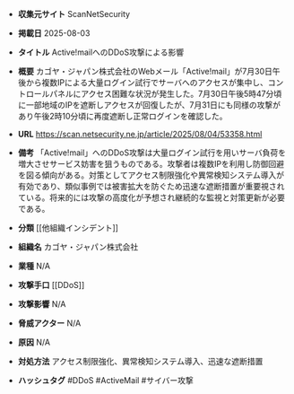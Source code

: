 - **収集元サイト**
ScanNetSecurity

- **掲載日**
2025-08-03

- **タイトル**
Active!mailへのDDoS攻撃による影響

- **概要**
カゴヤ・ジャパン株式会社のWebメール「Active!mail」が7月30日午後から複数IPによる大量ログイン試行でサーバへのアクセスが集中し、コントロールパネルにアクセス困難な状況が発生した。7月30日午後5時47分頃に一部地域のIPを遮断しアクセスが回復したが、7月31日にも同様の攻撃があり午後2時10分頃に再度遮断し正常ログインを確認した。

- **URL**
https://scan.netsecurity.ne.jp/article/2025/08/04/53358.html

- **備考**
「Active!mail」へのDDoS攻撃は大量ログイン試行を用いサーバ負荷を増大させサービス妨害を狙うものである。攻撃者は複数IPを利用し防御回避を図る傾向がある。対策としてアクセス制限強化や異常検知システム導入が有効であり、類似事例では被害拡大を防ぐため迅速な遮断措置が重要視されている。将来的には攻撃の高度化が予想され継続的な監視と対策更新が必要である。

- **分類**
[[他組織インシデント]]

- **組織名**
カゴヤ・ジャパン株式会社

- **業種**
N/A

- **攻撃手口**
[[DDoS]]

- **攻撃影響**
N/A

- **脅威アクター**
N/A

- **原因**
N/A

- **対処方法**
アクセス制限強化、異常検知システム導入、迅速な遮断措置

- **ハッシュタグ**
#DDoS #ActiveMail #サイバー攻撃
